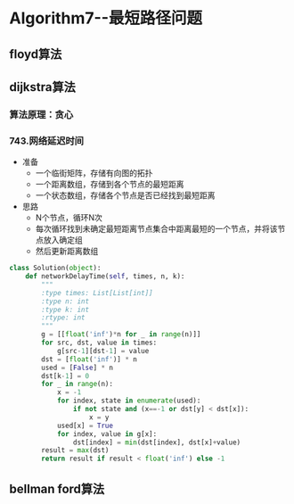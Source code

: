 # Algorithm7--最短路径问题

## floyd算法

## dijkstra算法

### 算法原理：贪心

### 743.网络延迟时间

* 准备
  * 一个临街矩阵，存储有向图的拓扑
  * 一个距离数组，存储到各个节点的最短距离
  * 一个状态数组，存储各个节点是否已经找到最短距离
* 思路
  * N个节点，循环N次
  * 每次循环找到未确定最短距离节点集合中距离最短的一个节点，并将该节点放入确定组
  * 然后更新距离数组

```python
class Solution(object):
    def networkDelayTime(self, times, n, k):
        """
        :type times: List[List[int]]
        :type n: int
        :type k: int
        :rtype: int
        """
        g = [[float('inf')*n for _ in range(n)]]
        for src, dst, value in times:
            g[src-1][dst-1] = value
        dst = [float('inf')] * n
        used = [False] * n
        dst[k-1] = 0
        for _ in range(n):
            x = -1
            for index, state in enumerate(used):
                if not state and (x==-1 or dst[y] < dst[x]):
                    x = y
            used[x] = True
            for index, value in g[x]:
                dst[index] = min(dst[index], dst[x]+value)
        result = max(dst)
        return result if result < float('inf') else -1
```

## bellman ford算法

